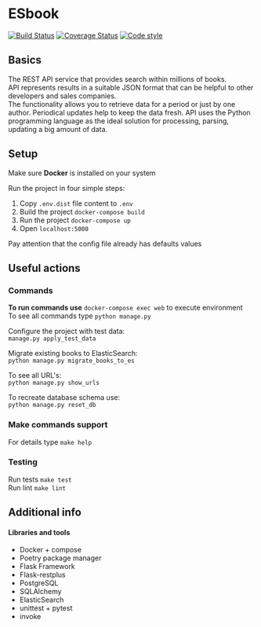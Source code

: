# ESbook

[![Build Status](https://travis-ci.org/gixproject/esbook.svg)](https://travis-ci.org/gixproject/esbook)
[![Coverage Status](https://coveralls.io/repos/github/gixproject/esbook/badge.svg)](https://coveralls.io/github/gixproject/esbook)
[![Code style](https://img.shields.io/badge/code%20style-black-000000.svg)](https://github.com/ambv/black)

## Basics
The REST API service that provides search within millions of books.  
API represents results in a suitable JSON format that can be helpful to other developers and sales companies.  
The functionality allows you to retrieve data for a period or just by one author. 
Periodical updates help to keep the data fresh. API uses the Python programming language as the ideal solution for processing, parsing, updating a big amount of data.

## Setup
Make sure **Docker** is installed on your system

Run the project in four simple steps:
1. Copy `.env.dist` file content to `.env`
2. Build the project `docker-compose build`
3. Run the project `docker-compose up`
4. Open `localhost:5000`

Pay attention that the config file already has defaults values

## Useful actions
### Commands
**To run commands use** `docker-compose exec web` to execute environment  
To see all commands type `python manage.py`  

Configure the project with test data:  
`manage.py apply_test_data`

Migrate existing books to ElasticSearch:  
`python manage.py migrate_books_to_es`

To see all URL's:  
`python manage.py show_urls`

To recreate database schema use:  
`python manage.py reset_db`

### Make commands support
For details type `make help`  

### Testing
Run tests `make test`  
Run lint `make lint`

## Additional info
#### Libraries and tools
* Docker + compose
* Poetry package manager
* Flask Framework
* Flask-restplus
* PostgreSQL
* SQLAlchemy
* ElasticSearch
* unittest + pytest
* invoke
